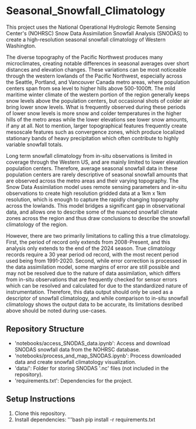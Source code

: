 # Seasonal_Snowfall_Climatology
This project uses the National Operational Hydrologic Remote Sensing Center's (NOHRSC) Snow Data Assimilation Snowfall Analysis (SNODAS) to create a high-resolution seasonal snowfall climatology of Western Washington.

The diverse topography of the Pacific Northwest produces many microclimates, creating notable differences in seasonal averages over short distances and elevation changes. These variations can be most noticeable through the western lowlands of the Pacific Northwest, especially across the Seattle, Portland, and Vancouver Canada metro areas, where population centers span from sea level to higher hills above 500-1000ft. The mild maritime winter climate of the western portion of the region generally keeps snow levels above the population centers, but occasional shots of colder air bring lower snow levels. What is frequently observed during these periods of lower snow levels is more snow and colder temperatures in the higher hills of the metro areas while the lower elevations see lower snow amounts, if any at all. Not to mention, larger topographical features frequently create mesoscale features such as convergence zones, which produce localized stationary bands of heavy precipitation which often contribute to highly variable snowfall totals.

Long term snowfall climatology from in-situ observations is limited in coverage through the Western US, and are mainly limited to lower elevation population centers. Therefore, average seasonal snowfall data in these population centers are rarely descriptive of seasonal snowfall amounts that are observed across the metro areas and their varying topography. The Snow Data Assimilation model uses remote sensing parameters and in-situ observations to create high resolution gridded data at a 1km x 1km resolution, which is enough to capture the rapidly changing topography across the lowlands. This model bridges a significant gap in observational data, and allows one to describe some of the nuanced snowfall climate zones across the region and thus draw conclusions to describe the snowfall climatology of the region. 

However, there are two primarily limitations to calling this a true climatology. First, the period of record only extends from 2008-Present, and this analysis only extends to the end of the 2024 season. True climatology records require a 30 year period od record, with the most recent period used being from 1991-2020. Second, while error correction is processed in the data assimilation model, some margins of error are still possible and may not be resolved due to the nature of data assimilation, which differs from in-situ observations that are frequently checked for sensor errors which can be resolved and calculated for due to the standardized nature of instrumentation. Therefore, this data output should only be used as a descriptor of snowfall climatology, and while comparison to in-situ snowfall climatology shows the output data to be accurate, its limitations desribed above should be noted during use-cases. 

## Repository Structure

- 'notebooks/access_SNODAS_data.ipynb': Access and download SNODAS snowfall data from the NOHRSC database.
- 'notebooks/process_and_map_SNODAS.ipynb': Process downloaded data and create snowfall climatology visualization.
- 'data/': Folder for storing SNODAS '.nc' files (not included in the repository).
- 'requirements.txt': Dependencies for the project.

## Setup Instructions
1. Clone this repository.
2. Install dependencies:
   '''bash
   pip install -r requirements.txt
